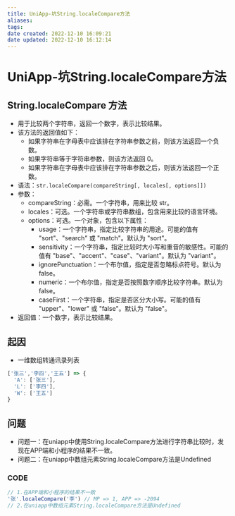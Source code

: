 ```yaml
---
title: UniApp-坑String.localeCompare方法
aliases:
tags:
date created: 2022-12-10 16:09:21
date updated: 2022-12-10 16:12:14
---
```


# UniApp-坑String.localeCompare方法

## String.localeCompare 方法
  - 用于比较两个字符串，返回一个数字，表示比较结果。
  - 该方法的返回值如下：
    - 如果字符串在字母表中应该排在字符串参数之前，则该方法返回一个负数。
    - 如果字符串等于字符串参数，则该方法返回 0。
    - 如果字符串在字母表中应该排在字符串参数之后，则该方法返回一个正数。
  - 语法：`str.localeCompare(compareString[, locales[, options]])`
  - 参数：
    - compareString：必需。一个字符串，用来比较 str。
    - locales：可选。一个字符串或字符串数组，包含用来比较的语言环境。
    - options：可选。一个对象，包含以下属性：
      - usage：一个字符串，指定比较字符串的用途。可能的值有 "sort"、"search" 或 "match"。默认为 "sort"。
      - sensitivity：一个字符串，指定比较时大小写和重音的敏感性。可能的值有 "base"、"accent"、"case"、"variant"。默认为 "variant"。
      - ignorePunctuation：一个布尔值，指定是否忽略标点符号。默认为 false。
      - numeric：一个布尔值，指定是否按照数字顺序比较字符串。默认为 false。
      - caseFirst：一个字符串，指定是否区分大小写。可能的值有 "upper"、"lower" 或 "false"。默认为 "false"。
  - 返回值：一个数字，表示比较结果。

## 起因
  - 一维数组转通讯录列表
```js
['张三','李四','王五'] => {
  'A': ['张三'],
  'L': ['李四'],
  'W': ['王五']
}
```

## 问题
  - 问题一：在uniapp中使用String.localeCompare方法进行字符串比较时，发现在APP端和小程序的结果不一致。
  - 问题二：在uniapp中数组元素String.localeCompare方法是Undefined
### CODE
```js
// 1.在APP端和小程序的结果不一致
'张'.localeCompare('李') // MP => 1, APP => -2094
// 2.在uniapp中数组元素String.localeCompare方法是Undefined
```

